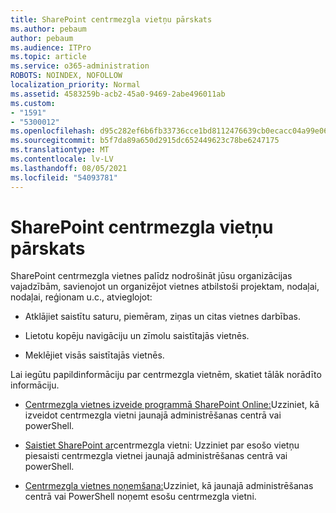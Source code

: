 ```yaml
---
title: SharePoint centrmezgla vietņu pārskats
ms.author: pebaum
author: pebaum
ms.audience: ITPro
ms.topic: article
ms.service: o365-administration
ROBOTS: NOINDEX, NOFOLLOW
localization_priority: Normal
ms.assetid: 4583259b-acb2-45a0-9469-2abe496011ab
ms.custom:
- "1591"
- "5300012"
ms.openlocfilehash: d95c282ef6b6fb33736cce1bd8112476639cb0ecacc04a99e06869bf3feb830f
ms.sourcegitcommit: b5f7da89a650d2915dc652449623c78be6247175
ms.translationtype: MT
ms.contentlocale: lv-LV
ms.lasthandoff: 08/05/2021
ms.locfileid: "54093781"
---
```

# <a name="sharepoint-hub-sites-overview"></a>SharePoint centrmezgla vietņu pārskats

SharePoint centrmezgla vietnes palīdz nodrošināt jūsu organizācijas vajadzībām, savienojot un organizējot vietnes atbilstoši projektam, nodaļai, nodaļai, reģionam u.c., atvieglojot:

- Atklājiet saistītu saturu, piemēram, ziņas un citas vietnes darbības.

- Lietotu kopēju navigāciju un zīmolu saistītajās vietnēs. 

- Meklējiet visās saistītajās vietnēs.

Lai iegūtu papildinformāciju par centrmezgla vietnēm, skatiet tālāk norādīto informāciju.
- [Centrmezgla vietnes izveide programmā SharePoint Online:](https://docs.microsoft.com/sharepoint/create-hub-site)Uzziniet, kā izveidot centrmezgla vietni jaunajā administrēšanas centrā vai powerShell.

- [Saistiet SharePoint ar](https://support.office.com/article/associate-a-sharepoint-site-with-a-hub-site-ae0009fd-af04-4d3d-917d-88edb43efc05)centrmezgla vietni: Uzziniet par esošo vietņu piesaisti centrmezgla vietnei jaunajā administrēšanas centrā vai powerShell.

- [Centrmezgla vietnes noņemšana:](https://docs.microsoft.com/sharepoint/remove-hub-site)Uzziniet, kā jaunajā administrēšanas centrā vai PowerShell noņemt esošu centrmezgla vietni.

